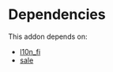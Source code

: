 # Dependencies

This addon depends on:

- [l10n_fi](https://github.com/bringout/oca-ocb-l10n_europe/tree/00efbd25edac91c28a010c101cd8639db9c3324d/odoo-bringout-oca-ocb-l10n_fi)
- [sale](https://github.com/bringout/oca-ocb-sale/tree/d85ae419535f3bb204d666806d83849c7cf0b3b0/odoo-bringout-oca-ocb-sale)
